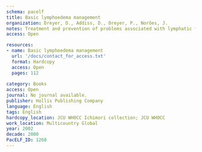 ```yaml
---
schema: pacelf
title: Basic lymphoedema management
organization: Dreyer, D., Addiss, D., Dreyer, P., Norões, J.
notes: Treatment and prevention of problems associated with lymphatic filariasis
access: Open

resources:
- name: Basic lymphoedema management
  url: '/docs/contact_for_access.txt'
  format: Hardcopy
  access: Open
  pages: 112
 
category: Books
access: Open
journal: No journal available.
publisher: Hollis Publishing Company
language: English 
tags: English 
hardcopy_location: JCU WHOCC Ichimori collection; JCU WHOCC
work_location: Multicountry Global
year: 2002
decade: 2000
PacELF_ID: 1268
---
```

